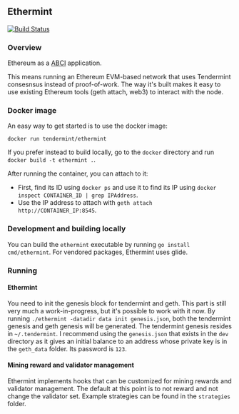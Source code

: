 ## Ethermint 

[![Build Status](https://travis-ci.org/tendermint/ethermint.svg?branch=master)](https://travis-ci.org/tendermint/ethermint)

### Overview
Ethereum as a [ABCI](https://github.com/tendermint/abci) application. 

This means running an Ethereum EVM-based network that uses Tendermint consesnsus instead of proof-of-work.
The way it's built makes it easy to use existing Ethereum tools (geth attach, web3) to interact with the node.

### Docker image
An easy way to get started is to use the docker image:
```
docker run tendermint/ethermint
```

If you prefer instead to build locally, go to the `docker` directory and run `docker build -t ethermint .`.

After running the container, you can attach to it:
* First, find its ID using `docker ps` and use it to find its IP using `docker inspect CONTAINER_ID | grep IPAddress`. 
* Use the IP address to attach with `geth attach http://CONTAINER_IP:8545`.

### Development and building locally
You can build the `ethermint` executable by running `go install cmd/ethermint`. For vendored packages, Ethermint uses glide. 

### Running
#### Ethermint
You need to init the genesis block for tendermint and geth. This part is still very much a work-in-progress, but it's possible to work with it now. 
By running `./ethermint -datadir data init genesis.json`, both the tendermint genesis and geth genesis will be generated. The tendermint genesis resides in `~/.tendermint`. I recommend using the `genesis.json` that exists in the `dev` directory as it gives an initial balance to an address whose private key is in the `geth_data` folder. Its password is `123`.

#### Mining reward and validator management
Ethermint implements hooks that can be customized for mining rewards and validator management. The default at this point is to not reward and not change the validator set. Example strategies can be found in the `strategies` folder.
